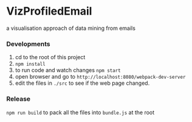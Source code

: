 # VizProfiledEmail
a visualisation approach of data mining from emails

### Developments
1. cd to the root of this project
2. `npm install`
4. to run code and watch changes `npm start`
5. open browser and go to `http://localhost:8080/webpack-dev-server`
6. edit the files in `./src` to see if the web page changed.

### Release
`npm run build` to pack all the files into `bundle.js` at the root
